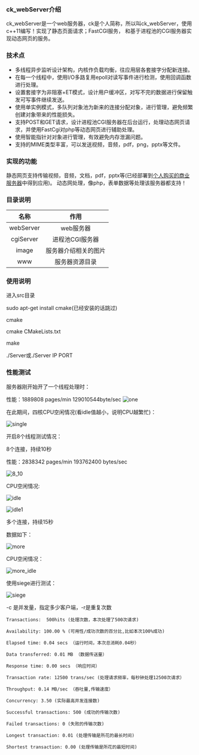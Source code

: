### ck_webServer介绍

ck_webServer是一个web服务器，ck是个人简称，所以叫ck_webServer，使用c++11编写！实现了静态页面请求；FastCGI服务，
和基于进程池的CGI服务器实现动态网页的服务。

### 技术点

- 多线程异步监听设计架构，内核作负载均衡，往应用层各套接字分配新连接。
- 在每一个线程中，使用I/O多路复用epoll对读写事件进行检测，使用回调函数进行处理。
- 设置套接字为非阻塞+ET模式，设计用户缓冲区，对写不完的数据进行保留触发可写事件继续发送。
- 使用单实例模式，多队列对象池为新来的连接分配对象，进行管理，避免频繁创建对象带来的性能损失。
- 支持POST和GET请求，设计进程池CGI服务器在后台运行，处理动态网页请求，并使用FastCgi对php等动态网页进行辅助处理。
- 使用智能指针对对象进行管理，有效避免内存泄漏问题。
- 支持的MIME类型丰富，可以发送视频，音频，pdf，png，pptx等文件。

### 实现的功能

静态网页支持传输视频，音频，文档，pdf，pptx等(已经部署到[个人购买的商业服务器](47.94.238.90:3066)中得到应用)。
动态网处理，像php，表单数据等处理该服务器都支持！

### 目录说明

|名称|作用|
|:---:|:---:|
|webServer|web服务器|
|cgiServer|进程池CGI服务器|
|image|服务器介绍相关的图片|
|www|服务器资源目录|

### 使用说明

进入src目录

sudo apt-get install cmake(已经安装的话跳过)

cmake

cmake CMakeLists.txt

make

./Server或./Server IP PORT

### 性能测试

服务器刚开始开了一个线程处理时：

性能：1889808 pages/min  129010544byte/sec
![one](image/single.png)

在此期间，四核CPU空闲情况(看idle值越小，说明CPU越繁忙)：

![single](image/single_idle.png)

开启8个线程测试情况：

8个连接，持续10秒

性能：2838342 pages/min  193762400 bytes/sec

![8_10](image/8_10.png)

CPU空闲情况:

![idle](image/idle.png)


![idle1](image/idle1.png)


多个连接，持续15秒

数据如下：

![more](image/more.png)

CPU空闲情况：

![more_idle](image/more_idle.png)

使用siege进行测试：

![siege](image/siege.png)

-c 是并发量，指定多少客户端，-r是重复次数

```
Transactions:  500hits (处理次数，本次处理了500次请求)

Availability: 100.00 % (可用性/成功次数的百分比,比如本次100%成功)

Elapsed time: 0.04 secs （运行时间，本次总消耗0.04秒）

Data transferred: 0.01 MB （数据传送量）

Response time: 0.00 secs （响应时间）

Transaction rate: 12500 trans/sec (处理请求频率，每秒钟处理12500次请求）

Throughput: 0.14 MB/sec （吞吐量,传输速度）

Concurrency: 3.50 (实际最高并发连接数)

Successful transactions: 500 (成功的传输次数)

Failed transactions: 0 (失败的传输次数)

Longest transaction: 0.01 (处理传输是所花的最长时间)

Shortest transaction: 0.00 (处理传输是所花的最短时间)

```
